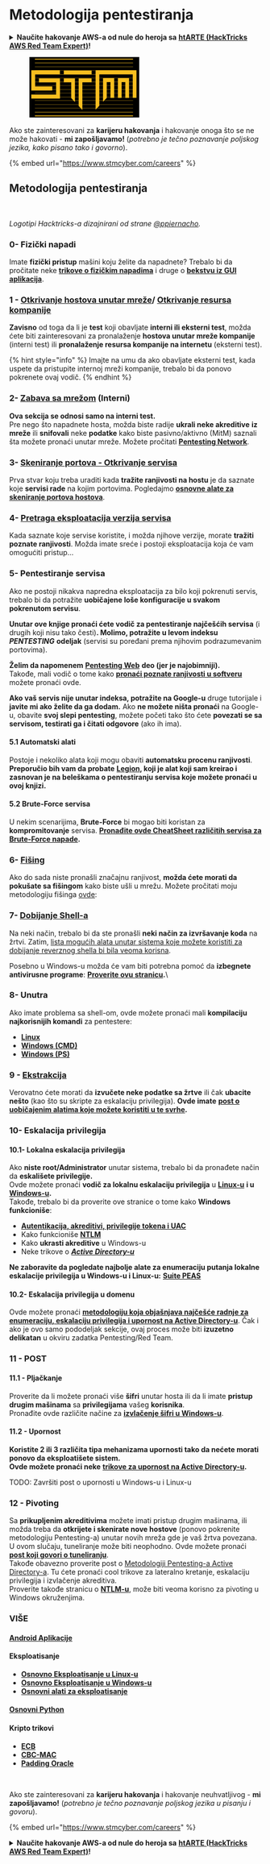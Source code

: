 # Metodologija pentestiranja

<details>

<summary><strong>Naučite hakovanje AWS-a od nule do heroja sa</strong> <a href="https://training.hacktricks.xyz/courses/arte"><strong>htARTE (HackTricks AWS Red Team Expert)</strong></a><strong>!</strong></summary>

Drugi načini podrške HackTricks-u:

* Ako želite da vidite svoju **kompaniju reklamiranu na HackTricks-u** ili da **preuzmete HackTricks u PDF formatu** proverite [**PLANOVE ZA PRIJEM**](https://github.com/sponsors/carlospolop)!
* Nabavite [**zvanični PEASS & HackTricks swag**](https://peass.creator-spring.com)
* Otkrijte [**Porodicu PEASS**](https://opensea.io/collection/the-peass-family), našu kolekciju ekskluzivnih [**NFT-ova**](https://opensea.io/collection/the-peass-family)
* **Pridružite se** 💬 [**Discord grupi**](https://discord.gg/hRep4RUj7f) ili [**telegram grupi**](https://t.me/peass) ili nas **pratite** na **Twitteru** 🐦 [**@hacktricks\_live**](https://twitter.com/hacktricks\_live)**.**
* **Podelite svoje hakovanje trikove slanjem PR-ova na** [**HackTricks**](https://github.com/carlospolop/hacktricks) i [**HackTricks Cloud**](https://github.com/carlospolop/hacktricks-cloud) github repozitorijume.

</details>

<figure><img src="../.gitbook/assets/image (1) (1) (1) (1) (1) (1) (1) (1) (1) (1) (1) (1) (1) (1) (1) (1) (1) (1) (1) (1) (1) (1).png" alt=""><figcaption></figcaption></figure>

Ako ste zainteresovani za **karijeru hakovanja** i hakovanje onoga što se ne može hakovati - **mi zapošljavamo!** (_potrebno je tečno poznavanje poljskog jezika, kako pisano tako i govorno_).

{% embed url="https://www.stmcyber.com/careers" %}

## Metodologija pentestiranja

<figure><img src="../.gitbook/assets/HACKTRICKS-logo.svg" alt=""><figcaption></figcaption></figure>

_Logotipi Hacktricks-a dizajnirani od strane_ [_@ppiernacho_](https://www.instagram.com/ppieranacho/)_._

### 0- Fizički napadi

Imate **fizički pristup** mašini koju želite da napadnete? Trebalo bi da pročitate neke [**trikove o fizičkim napadima**](../physical-attacks/physical-attacks.md) i druge o [**bekstvu iz GUI aplikacija**](../physical-attacks/escaping-from-gui-applications/).

### 1 - [Otkrivanje hostova unutar mreže](pentesting-network/#discovering-hosts)/ [Otkrivanje resursa kompanije](external-recon-methodology/)

**Zavisno** od toga da li je **test** koji obavljate **interni ili eksterni test**, možda ćete biti zainteresovani za pronalaženje **hostova unutar mreže kompanije** (interni test) ili **pronalaženje resursa kompanije na internetu** (eksterni test).

{% hint style="info" %}
Imajte na umu da ako obavljate eksterni test, kada uspete da pristupite internoj mreži kompanije, trebalo bi da ponovo pokrenete ovaj vodič.
{% endhint %}

### **2-** [**Zabava sa mrežom**](pentesting-network/) **(Interni)**

**Ova sekcija se odnosi samo na interni test.**\
Pre nego što napadnete hosta, možda biste radije **ukrali neke akreditive** **iz mreže** ili **snifovali** neke **podatke** kako biste pasivno/aktivno (MitM) saznali šta možete pronaći unutar mreže. Možete pročitati [**Pentesting Network**](pentesting-network/#sniffing).

### 3- [Skeniranje portova - Otkrivanje servisa](pentesting-network/#scanning-hosts)

Prva stvar koju treba uraditi kada **tražite ranjivosti na hostu** je da saznate koje **servisi rade** na kojim portovima. Pogledajmo [**osnovne alate za skeniranje portova hostova**](pentesting-network/#scanning-hosts).

### **4-** [Pretraga eksploatacija verzija servisa](search-exploits.md)

Kada saznate koje servise koristite, i možda njihove verzije, morate **tražiti poznate ranjivosti**. Možda imate sreće i postoji eksploatacija koja će vam omogućiti pristup...

### **5-** Pentestiranje servisa

Ako ne postoji nikakva napredna eksploatacija za bilo koji pokrenuti servis, trebalo bi da potražite **uobičajene loše konfiguracije u svakom pokrenutom servisu**.

**Unutar ove knjige pronaći ćete vodič za pentestiranje najčešćih servisa** (i drugih koji nisu tako česti)**. Molimo, potražite u levom indeksu** _**PENTESTING**_ **odeljak** (servisi su poređani prema njihovim podrazumevanim portovima).

**Želim da napomenem** [**Pentesting Web**](../network-services-pentesting/pentesting-web/) **deo (jer je najobimniji).**\
Takođe, mali vodič o tome kako [**pronaći poznate ranjivosti u softveru**](search-exploits.md) možete pronaći ovde.

**Ako vaš servis nije unutar indeksa, potražite na Google-u** druge tutorijale i **javite mi ako želite da ga dodam.** Ako **ne možete ništa pronaći** na Google-u, obavite **svoj slepi pentesting**, možete početi tako što ćete **povezati se sa servisom, testirati ga i čitati odgovore** (ako ih ima).

#### 5.1 Automatski alati

Postoje i nekoliko alata koji mogu obaviti **automatsku procenu ranjivosti**. **Preporučio bih vam da probate** [**Legion**](https://github.com/carlospolop/legion)**, koji je alat koji sam kreirao i zasnovan je na beleškama o pentestiranju servisa koje možete pronaći u ovoj knjizi.**

#### **5.2 Brute-Force servisa**

U nekim scenarijima, **Brute-Force** bi mogao biti koristan za **kompromitovanje** servisa. [**Pronađite ovde CheatSheet različitih servisa za Brute-Force napade**](brute-force.md)**.**

### 6- [Fišing](phishing-methodology/)

Ako do sada niste pronašli značajnu ranjivost, **možda ćete morati da pokušate sa fišingom** kako biste ušli u mrežu. Možete pročitati moju metodologiju fišinga [ovde](phishing-methodology/):

### **7-** [**Dobijanje Shell-a**](shells/)

Na neki način, trebalo bi da ste pronašli **neki način za izvršavanje koda** na žrtvi. Zatim, [lista mogućih alata unutar sistema koje možete koristiti za dobijanje reverznog shella bi bila veoma korisna](shells/).

Posebno u Windows-u možda će vam biti potrebna pomoć da **izbegnete antivirusne programe**: [**Proverite ovu stranicu**](../windows-hardening/av-bypass.md)**.**\\

### 8- Unutra

Ako imate problema sa shell-om, ovde možete pronaći mali **kompilaciju najkorisnijih komandi** za pentestere:

* [**Linux**](../linux-hardening/useful-linux-commands/)
* [**Windows (CMD)**](../windows-hardening/basic-cmd-for-pentesters.md)
* [**Windows (PS)**](../windows-hardening/basic-powershell-for-pentesters/)

### **9 -** [**Ekstrakcija**](exfiltration.md)

Verovatno ćete morati da **izvučete neke podatke sa žrtve** ili čak **ubacite nešto** (kao što su skripte za eskalaciju privilegija). **Ovde imate** [**post o uobičajenim alatima koje možete koristiti u te svrhe**](exfiltration.md)**.**
### **10- Eskalacija privilegija**

#### **10.1- Lokalna eskalacija privilegija**

Ako **niste root/Administrator** unutar sistema, trebalo bi da pronađete način da **eskališete privilegije.**\
Ovde možete pronaći **vodič za lokalnu eskalaciju privilegija** u [**Linux-u**](../linux-hardening/privilege-escalation/) **i u** [**Windows-u**](../windows-hardening/windows-local-privilege-escalation/)**.**\
Takođe, trebalo bi da proverite ove stranice o tome kako **Windows funkcioniše**:

* [**Autentikacija, akreditivi, privilegije tokena i UAC**](../windows-hardening/authentication-credentials-uac-and-efs.md)
* Kako funkcioniše [**NTLM**](../windows-hardening/ntlm/) 
* Kako **ukrasti akreditive** u Windows-u
* Neke trikove o [_**Active Directory-u**_](../windows-hardening/active-directory-methodology/)

**Ne zaboravite da pogledate najbolje alate za enumeraciju putanja lokalne eskalacije privilegija u Windows-u i Linux-u:** [**Suite PEAS**](https://github.com/carlospolop/privilege-escalation-awesome-scripts-suite)

#### **10.2- Eskalacija privilegija u domenu**

Ovde možete pronaći [**metodologiju koja objašnjava najčešće radnje za enumeraciju, eskalaciju privilegija i upornost na Active Directory-u**](../windows-hardening/active-directory-methodology/). Čak i ako je ovo samo pododeljak sekcije, ovaj proces može biti **izuzetno delikatan** u okviru zadatka Pentesting/Red Team.

### 11 - POST

#### **11.1 - Pljačkanje**

Proverite da li možete pronaći više **šifri** unutar hosta ili da li imate **pristup drugim mašinama** sa **privilegijama** vašeg **korisnika**.\
Pronađite ovde različite načine za [**izvlačenje šifri u Windows-u**](broken-reference/).

#### 11.2 - Upornost

**Koristite 2 ili 3 različita tipa mehanizama upornosti tako da nećete morati ponovo da eksploatišete sistem.**\
**Ovde možete pronaći neke** [**trikove za upornost na Active Directory-u**](../windows-hardening/active-directory-methodology/#persistence)**.**

TODO: Završiti post o upornosti u Windows-u i Linux-u

### 12 - Pivoting

Sa **prikupljenim akreditivima** možete imati pristup drugim mašinama, ili možda treba da **otkrijete i skenirate nove hostove** (ponovo pokrenite metodologiju Pentesting-a) unutar novih mreža gde je vaš žrtva povezana.\
U ovom slučaju, tuneliranje može biti neophodno. Ovde možete pronaći [**post koji govori o tuneliranju**](tunneling-and-port-forwarding.md).\
Takođe obavezno proverite post o [Metodologiji Pentesting-a Active Directory-a](../windows-hardening/active-directory-methodology/). Tu ćete pronaći cool trikove za lateralno kretanje, eskalaciju privilegija i izvlačenje akreditiva.\
Proverite takođe stranicu o [**NTLM-u**](../windows-hardening/ntlm/), može biti veoma korisno za pivoting u Windows okruženjima.

### VIŠE

#### [Android Aplikacije](../mobile-pentesting/android-app-pentesting/)

#### **Eksploatisanje**

* [**Osnovno Eksploatisanje u Linux-u**](../exploiting/linux-exploiting-basic-esp/)
* [**Osnovno Eksploatisanje u Windows-u**](../exploiting/windows-exploiting-basic-guide-oscp-lvl.md)
* [**Osnovni alati za eksploatisanje**](../exploiting/tools/)

#### [**Osnovni Python**](python/)

#### **Kripto trikovi**

* [**ECB**](../cryptography/electronic-code-book-ecb.md)
* [**CBC-MAC**](../cryptography/cipher-block-chaining-cbc-mac-priv.md)
* [**Padding Oracle**](../cryptography/padding-oracle-priv.md)

<figure><img src="../.gitbook/assets/image (1) (1) (1) (1) (1) (1) (1) (1) (1) (1) (1) (1) (1) (1) (1) (1) (1) (1) (1) (1) (1) (1) (1).png" alt=""><figcaption></figcaption></figure>

Ako ste zainteresovani za **karijeru hakovanja** i hakovanje neuhvatljivog - **mi zapošljavamo!** (_potrebno je tečno poznavanje poljskog jezika u pisanju i govoru_).

{% embed url="https://www.stmcyber.com/careers" %}

<details>

<summary><strong>Naučite hakovanje AWS-a od nule do heroja sa</strong> <a href="https://training.hacktricks.xyz/courses/arte"><strong>htARTE (HackTricks AWS Red Team Expert)</strong></a><strong>!</strong></summary>

Drugi načini podrške HackTricks-u:

* Ako želite da vidite svoju **kompaniju reklamiranu na HackTricks-u** ili da **preuzmete HackTricks u PDF formatu** proverite [**PLANOVE ZA PRIJAVU**](https://github.com/sponsors/carlospolop)!
* Nabavite [**zvanični PEASS & HackTricks swag**](https://peass.creator-spring.com)
* Otkrijte [**The PEASS Family**](https://opensea.io/collection/the-peass-family), našu kolekciju ekskluzivnih [**NFT-ova**](https://opensea.io/collection/the-peass-family)
* **Pridružite se** 💬 [**Discord grupi**](https://discord.gg/hRep4RUj7f) ili [**telegram grupi**](https://t.me/peass) ili nas **pratite** na **Twitter-u** 🐦 [**@hacktricks\_live**](https://twitter.com/hacktricks\_live)**.**
* **Podelite svoje hakovanje trikove slanjem PR-ova na** [**HackTricks**](https://github.com/carlospolop/hacktricks) i [**HackTricks Cloud**](https://github.com/carlospolop/hacktricks-cloud) github repozitorijume.

</details>
